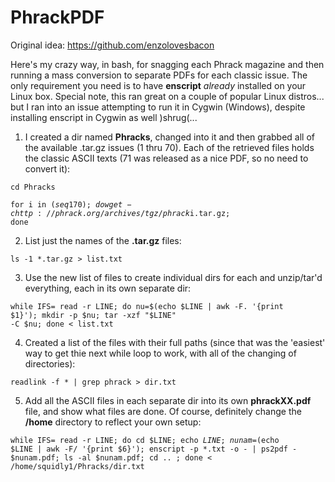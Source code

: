 # PhrackPDF
Original idea: https://github.com/enzolovesbacon

Here's my crazy way, in bash, for snagging each Phrack magazine and then running a mass conversion to separate PDFs for each classic issue.  The only requirement you need is to have **enscript** _already_ installed on your Linux box.  Special note, this ran great on a couple of popular Linux distros... but I ran into an issue attempting to run it in Cygwin (Windows), despite installing enscript in Cygwin as well )shrug(...

1. I created a dir named **Phracks**, changed into it and then grabbed all of the available .tar.gz issues (1 thru 70).  Each of the retrieved files holds the classic ASCII texts (71 was released as a nice PDF, so no need to convert it):

<code>cd Phracks </code>

<code>for i in $(seq 1 70); do wget -c http://phrack.org/archives/tgz/phrack$i.tar.gz; done </code>

2. List just the names of the **.tar.gz** files:

<code>ls -1 *.tar.gz > list.txt </code>

3. Use the new list of files to create individual dirs for each and unzip/tar'd everything, each in its own separate dir:

<code>while IFS= read -r LINE; do nu=$(echo $LINE | awk -F. '{print $1}'); mkdir -p $nu; tar -xzf "$LINE" -C $nu; done < list.txt </code>

4. Created a list of the files with their full paths (since that was the 'easiest' way to get thie next while loop to work, with all of the changing of directories):

<code>readlink -f * | grep phrack > dir.txt </code>

5. Add all the ASCII files in each separate dir into its own **phrackXX.pdf** file, and show what files are done.  Of course, definitely change the **/home** directory to reflect your own setup:

<code>while IFS= read -r LINE; do cd $LINE; echo $LINE; nunam=$(echo $LINE | awk -F\/ '{print $6}'); enscript -p *.txt -o - | ps2pdf - $nunam.pdf; ls -al $nunam.pdf; cd .. ; done < /home/squidly1/Phracks/dir.txt </code>


